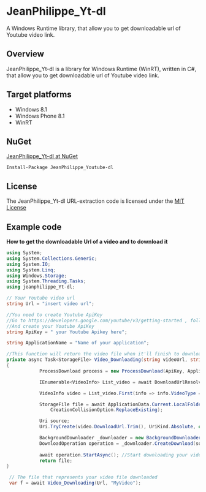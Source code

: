 # JeanPhilippe_Yt-dl
A Windows Runtime library, that allow you to get downloadable url of Youtube video link.

## Overview
JeanPhilippe_Yt-dl is a library for Windows Runtime (WinRT), written in C#, that allow you to get downloadable url of Youtube video link.

## Target platforms

- Windows 8.1
- Windows Phone 8.1
- WinRT

## NuGet

[JeanPhilippe_Yt-dl at NuGet](https://www.nuget.org/packages/JeanPhilippe_Youtube-dl/)

    Install-Package JeanPhilippe_Youtube-dl

## License

The JeanPhilippe_Yt-dl URL-extraction code is licensed under the [MIT License](http://opensource.org/licenses/MIT)

## Example code

**How to get the downloadable Url of a video and  to download it**
```c#
using System;
using System.Collections.Generic;
using System.IO;
using System.Linq;
using Windows.Storage;
using System.Threading.Tasks;
using jeanphilippe_Yt-dl;

// Your Youtube video url
string Url = "insert video url";

//You need to create Youtube ApiKey
//Go to https://developers.google.com/youtube/v3/getting-started , follow the instructions
//And create your Youtube ApiKey 
string ApiKey = " your Youtube Apikey here";

string ApplicationName = "Name of your application";

//This function will return the video file when it'll finish to download it
private async Task<StorageFile> Video_Downloading(string videoUrl, string fileName)
{
            ProcessDownload process = new ProcessDownload(ApiKey, ApplicationName);

            IEnumerable<VideoInfo> List_video = await DownloadUrlResolver.GetDownloadUrls(videoUrl);

            VideoInfo video = List_video.First(info => info.VideoType == VideoType.Mp4 && info.Resolution == 360);

            StorageFile file = await ApplicationData.Current.LocalFolder.CreateFileAsync(fileName,
                CreationCollisionOption.ReplaceExisting);

            Uri source;
            Uri.TryCreate(video.DownloadUrl.Trim(), UriKind.Absolute, out source);

            BackgroundDownloader _downloader = new BackgroundDownloader();
            DownloadOperation operation = _downloader.CreateDownload(source, file);
            
            await operation.StartAsync(); //Start downloading your video in background
            return file;
}

 // The file that represents your video file downloaded
 var f = await Video_Downloading(Url, "MyVideo");
```

